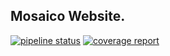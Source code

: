 ## Mosaico Website.
[![pipeline status](https://gitlab.com/mosaico-developers/mosaico-website/badges/master/pipeline.svg)](https://gitlab.com/mosaico-developers/mosaico-website/commits/master)
[![coverage report](https://gitlab.com/mosaico-developers/mosaico-website/badges/master/coverage.svg)](https://gitlab.com/mosaico-developers/mosaico-website/commits/master)